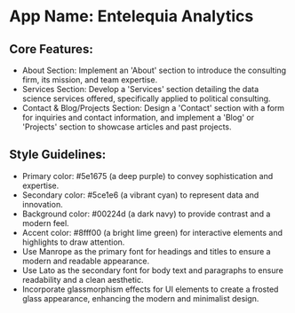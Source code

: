# **App Name**: Entelequia Analytics

## Core Features:

- About Section: Implement an 'About' section to introduce the consulting firm, its mission, and team expertise.
- Services Section: Develop a 'Services' section detailing the data science services offered, specifically applied to political consulting.
- Contact & Blog/Projects Section: Design a 'Contact' section with a form for inquiries and contact information, and implement a 'Blog' or 'Projects' section to showcase articles and past projects.

## Style Guidelines:

- Primary color: #5e1675 (a deep purple) to convey sophistication and expertise.
- Secondary color: #5ce1e6 (a vibrant cyan) to represent data and innovation.
- Background color: #00224d (a dark navy) to provide contrast and a modern feel.
- Accent color: #8fff00 (a bright lime green) for interactive elements and highlights to draw attention.
- Use Manrope as the primary font for headings and titles to ensure a modern and readable appearance.
- Use Lato as the secondary font for body text and paragraphs to ensure readability and a clean aesthetic.
- Incorporate glassmorphism effects for UI elements to create a frosted glass appearance, enhancing the modern and minimalist design.